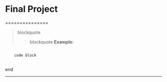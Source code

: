 # Final Project
===============
> blockquote
>   > blockquote
**Example:**
<pre>
<code>
    code block
</code>
</pre>
end
<hr/>